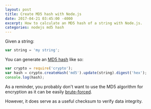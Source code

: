 ```yaml
---
layout: post
title: Create MD5 hash with Node.js
date: 2017-04-21 03:45:00 -4000
excerpt: How to calculate an MD5 hash of a string with Node.js.
categories: nodejs md5 hash
---
```


Given a string:

```js
var string = 'my string';
```

You can generate an [MD5 hash](https://wikipedia.org/wiki/MD5) like so:

```js
var crypto = require('crypto');
var hash = crypto.createHash('md5').update(string).digest('hex');
console.log(hash);
```

As a reminder, you probably don't want to use the MD5 algorithm for encryption as it can be easily [brute-forced](https://wikipedia.org/wiki/Brute-force_attack).

However, it does serve as a useful checksum to verify data integrity.
